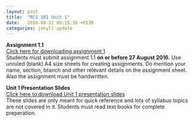```yaml
---
layout: post
title:  "RCS 101 Unit 1"
date:   2016-08-22 09:15:36 +0530
categories: jekyll update
---
```


<strong> Assignment 1.1 </strong> <br>
<a href="http://anubhavpatrick.github.io/RCS101Assignment1.1.pdf "> Click here for downloading assignment 1</a><br>
Students must submit assignment 1.1 <strong>on or before 27 August 2016.</strong> Use unruled (blank) A4 size sheets for creating assignments. Do mention your name, section, branch and other relevant details on the assignment sheet. Also the assignment must be handwritten.

<strong> Unit 1 Presentation Slides </strong><br>
<a href="http://anubhavpatrick.github.io/RCS101_Unit_1.ppt ">Click here to download Unit 1 presentation slides </a><br>
These slides are only meant for quick reference and lots of syllabus topics are not covered in it. Students must read text books for complete preperation.
